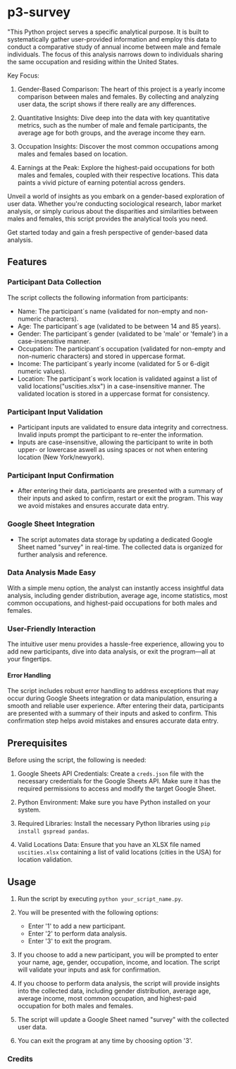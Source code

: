 # p3-survey

"This Python project serves a specific analytical purpose. It is built to systematically gather user-provided information and employ this data to conduct a comparative study of annual income between male and female individuals. The focus of this analysis narrows down to individuals sharing the same occupation and residing within the United States.

Key Focus:
1. Gender-Based Comparison: The heart of this project is a yearly income comparison between males and females. By collecting and analyzing user data, the script shows if there really are any differences. 

2. Quantitative Insights: Dive deep into the data with key quantitative metrics, such as the number of male and female participants, the average age for both groups, and the average income they earn.

3. Occupation Insights: Discover the most common occupations among males and females based on location. 

4. Earnings at the Peak: Explore the highest-paid occupations for both males and females, coupled with their respective locations. This data paints a vivid picture of earning potential across genders.

Unveil a world of insights as you embark on a gender-based exploration of user data. Whether you're conducting sociological research, labor market analysis, or simply curious about the disparities and similarities between males and females, this script provides the analytical tools you need.

Get started today and gain a fresh perspective of gender-based data analysis. 

## Features
### Participant Data Collection
The script collects the following information from participants:
* Name: The participant´s name (validated for non-empty and non-numeric characters).
* Age: The participant´s age (validated to be between 14 and 85 years).
* Gender: The participant´s gender (validated to be 'male' or 'female') in a case-insensitive manner.
* Occupation: The participant´s occupation (validated for non-empty and non-numeric characters) and stored in uppercase format.
* Income: The participant´s yearly income (validated for 5 or 6-digit numeric values).
* Location: The participant´s work location is validated against a list of valid locations("uscities.xlsx") in a case-insensitive manner. The validated location is stored in a
  uppercase format for consistency.

### Participant Input Validation
* Participant inputs are validated to ensure data integrity and correctness. Invalid inputs prompt the participant to re-enter the information.
* Inputs are case-insensitive, allowing the participant to write in both upper- or lowercase aswell as using spaces or not when entering location (New York/newyork).

### Participant Input Confirmation
* After entering their data, participants are presented with a summary of their inputs and asked to confirm, restart or exit the program. This way we avoid mistakes and ensures
  accurate data entry.

### Google Sheet Integration
* The script automates data storage by updating a dedicated Google Sheet named "survey" in real-time. The collected data is organized for further analysis and reference.

### Data Analysis Made Easy
With a simple menu option, the analyst can instantly access insightful data analysis, including gender distribution, average age, income statistics, most common occupations, and highest-paid occupations for both males and females.

### User-Friendly Interaction
The intuitive user menu provides a hassle-free experience, allowing you to add new participants, dive into data analysis, or exit the program—all at your fingertips.

#### Error Handling
The script includes robust error handling to address exceptions that may occur during Google Sheets integration or data manipulation, ensuring a smooth and reliable user experience.
After entering their data, participants are presented with a summary of their inputs and asked to confirm. This confirmation step helps avoid mistakes and ensures accurate data entry.

## Prerequisites
Before using the script, the following is needed:

1. Google Sheets API Credentials: Create a `creds.json` file with the necessary credentials for the Google Sheets API. Make sure it has the required permissions to access and modify the target Google Sheet.

2. Python Environment: Make sure you have Python installed on your system.

3. Required Libraries: Install the necessary Python libraries using `pip install gspread pandas`.

4. Valid Locations Data: Ensure that you have an XLSX file named `uscities.xlsx` containing a list of valid locations (cities in the USA) for location validation.

## Usage

1. Run the script by executing `python your_script_name.py`.

2. You will be presented with the following options:
   - Enter '1' to add a new participant.
   - Enter '2' to perform data analysis.
   - Enter '3' to exit the program.

3. If you choose to add a new participant, you will be prompted to enter your name, age, gender, occupation, income, and location. The script will validate your inputs and ask for confirmation.

4. If you choose to perform data analysis, the script will provide insights into the collected data, including gender distribution, average age, average income, most common occupation, and highest-paid occupation for both males and females.

5. The script will update a Google Sheet named "survey" with the collected user data.

6. You can exit the program at any time by choosing option '3'.

### Credits
 

